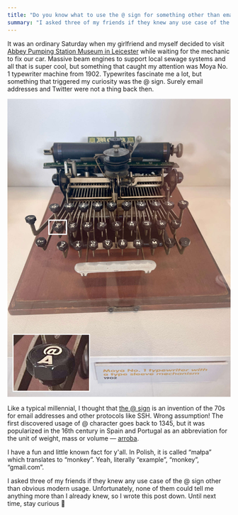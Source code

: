 ```yaml
---
title: "Do you know what to use the @ sign for something other than email addresses and Twitter handles? I do!"
summary: "I asked three of my friends if they knew any use case of the @ sign other than obvious modern usage. Unfortunately, none of them could tell me anything more than I already knew, so I wrote this post down."
---
```


It was an ordinary Saturday when my girlfriend and myself decided to visit [Abbey Pumping Station Museum in Leicester](https://www.leicestermuseums.org/abbey-pumping-station/) while waiting for the mechanic to fix our car. Massive beam engines to support local sewage systems and all that is super cool, but something that caught my attention was Moya No. 1 typewriter machine from 1902. Typewrites fascinate me a lot, but something that triggered my curiosity was the @ sign. Surely email addresses and Twitter were not a thing back then.

![Moya No. 1 typewriter machine from 1902](2021-08-02-1.jpg)

Like a typical millennial, I thought that [the @ sign](https://en.wikipedia.org/wiki/At_sign) is an invention of the 70s for email addresses and other protocols like SSH. Wrong assumption! The first discovered usage of @ character goes back to 1345, but it was popularized in the 16th century in Spain and Portugal as an abbreviation for the unit of weight, mass or volume — [arroba](https://en.wikipedia.org/wiki/Arroba).

I have a fun and little known fact for y'all. In Polish, it is called “małpa” which translates to “monkey”. Yeah, literally “example”, “monkey”, “gmail.com”.

I asked three of my friends if they knew any use case of the @ sign other than obvious modern usage. Unfortunately, none of them could tell me anything more than I already knew, so I wrote this post down. Until next time, stay curious 🧐
